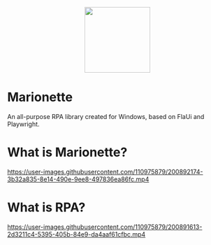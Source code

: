 <p align="center">
  <img width="150" height="150" src="https://cdn-icons-png.flaticon.com/512/3473/3473718.png">
</p>

# Marionette
An all-purpose RPA library created for Windows, based on FlaUi and Playwright.


# What is Marionette?

https://user-images.githubusercontent.com/110975879/200892174-3b32a835-8e14-490e-9ee8-497836ea86fc.mp4

# What is RPA?

https://user-images.githubusercontent.com/110975879/200891613-2d3211c4-5395-405b-84e9-da4aaf61cfbc.mp4

